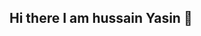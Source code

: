 ## Hi there I am hussain Yasin 👋

<!--A pasionate software Engineer and Developer
**hussainyasin636/hussainyasin636** is a ✨ _special_ ✨ repository because its `README.md` (this file) appears on your GitHub profile.

Here are some ideas to get you started:

- 🔭 I’m currently working on ...
- 🌱 I’m currently learning c++...
- 👯 I’m looking to collaborate on ...
- 🤔 I’m looking for help with ...
- 💬 Ask me about ...
- 📫 How to reach me: ...hussainyasin636@gmail.com
- 😄 Pronouns: ...
- ⚡ Fun fact: ...just work
-->
